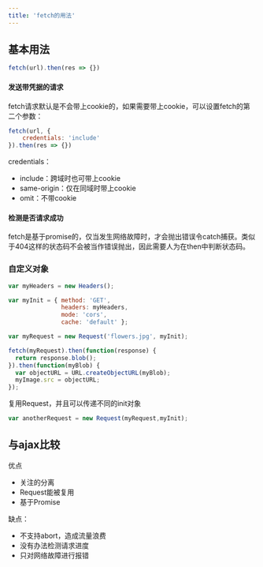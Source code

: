 ```yaml
---
title: 'fetch的用法'
---
```


## 基本用法

```js
fetch(url).then(res => {})
```

#### 发送带凭据的请求

fetch请求默认是不会带上cookie的，如果需要带上cookie，可以设置fetch的第二个参数：

```js
fetch(url, {
    credentials: 'include'
}).then(res => {})
```

credentials：

- include：跨域时也可带上cookie
- same-origin：仅在同域时带上cookie
- omit：不带cookie

#### 检测是否请求成功

fetch是基于promise的，仅当发生网络故障时，才会抛出错误令catch捕获。类似于404这样的状态码不会被当作错误抛出，因此需要人为在then中判断状态码。

### 自定义对象

```js
var myHeaders = new Headers();

var myInit = { method: 'GET',
               headers: myHeaders,
               mode: 'cors',
               cache: 'default' };

var myRequest = new Request('flowers.jpg', myInit);

fetch(myRequest).then(function(response) {
  return response.blob();
}).then(function(myBlob) {
  var objectURL = URL.createObjectURL(myBlob);
  myImage.src = objectURL;
});
```

复用Request，并且可以传递不同的init对象

```js
var anotherRequest = new Request(myRequest,myInit);
```



## 与ajax比较

优点

- 关注的分离
- Request能被复用
- 基于Promise



缺点：

- 不支持abort，造成流量浪费
- 没有办法检测请求进度
- 只对网络故障进行报错